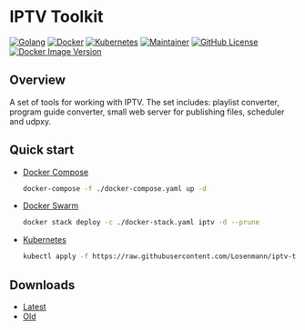 # IPTV Toolkit
[![Golang](https://img.shields.io/badge/Go-00ADD8?style=for-the-badge&logo=go&logoColor=white)](https://go.dev)
[![Docker](https://img.shields.io/badge/docker-%230db7ed.svg?style=for-the-badge&logo=docker&logoColor=white)](https://www.docker.com)
[![Kubernetes](https://img.shields.io/badge/kubernetes-%23326ce5.svg?style=for-the-badge&logo=kubernetes&logoColor=white)](https://kubernetes.io)
[![Maintainer](https://img.shields.io/badge/MAINTAINER-%40Losenmann-red?style=for-the-badge)](https://github.com/Losenmann)
[![GitHub License](https://img.shields.io/github/license/losenmann/iptv-toolkit?style=for-the-badge)](https://github.com/Losenmann/iptv-toolkit/blob/master/LICENSE)
[![Docker Image Version](https://img.shields.io/docker/v/losenmann/iptv-toolkit?style=for-the-badge&label=Docker&color=%231D63ED)](https://hub.docker.com/r/losenmann/iptv-toolkit/tags)


## Overview
A set of tools for working with IPTV. The set includes: playlist converter, program guide converter, small web server for publishing files, scheduler and udpxy.


## Quick start
+ [Docker Compose](./deploy/docker-compose.yaml)
  ```bash
  docker-compose -f ./docker-compose.yaml up -d
  ```

+ [Docker Swarm](./deploy/docker-stack.yaml)
  ```bash
  docker stack deploy -c ./docker-stack.yaml iptv -d --prune
  ```

+ [Kubernetes](./deploy/kubernetes.yaml)
  ```bash
  kubectl apply -f https://raw.githubusercontent.com/Losenmann/iptv-toolkit/refs/heads/master/deploy/kubernetes.yaml
  ```

## Downloads
+ [Latest](https://github.com/Losenmann/iptv-toolkit/releases/latest)
+ [Old](https://github.com/Losenmann/iptv-toolkit/releases)
